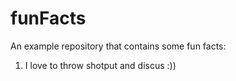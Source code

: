 # funFacts
An example repository that contains some fun facts: 

1. I love to throw shotput and discus :))
